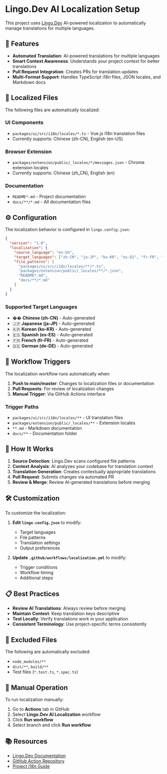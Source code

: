 # Lingo.Dev AI Localization Setup

This project uses [Lingo.Dev](https://lingo.dev) AI-powered localization to automatically manage translations for multiple languages.

## 🚀 Features

- **Automated Translation**: AI-powered translations for multiple languages
- **Smart Context Awareness**: Understands your project context for better translations
- **Pull Request Integration**: Creates PRs for translation updates
- **Multi-Format Support**: Handles TypeScript i18n files, JSON locales, and Markdown docs

## 📁 Localized Files

The following files are automatically localized:

### UI Components
- `packages/ui/src/i18n/locales/*.ts` - Vue.js i18n translation files
- Currently supports: Chinese (zh-CN), English (en-US)

### Browser Extension
- `packages/extension/public/_locales/*/messages.json` - Chrome extension locales
- Currently supports: Chinese (zh_CN), English (en)

### Documentation
- `README*.md` - Project documentation
- `docs/**/*.md` - All documentation files

## ⚙️ Configuration

The localization behavior is configured in `lingo.config.json`:

```json
{
  "version": "1.0",
  "localization": {
    "source_language": "en-US",
    "target_languages": ["zh-CN", "ja-JP", "ko-KR", "es-ES", "fr-FR", "de-DE"],
    "file_patterns": [
      "packages/ui/src/i18n/locales/**/*.ts",
      "packages/extension/public/_locales/**/*.json",
      "README*.md",
      "docs/**/*.md"
    ]
  }
}
```

### Supported Target Languages

- �� **Chinese (zh-CN)** - Auto-generated
- 🇯🇵 **Japanese (ja-JP)** - Auto-generated
- 🇰🇷 **Korean (ko-KR)** - Auto-generated  
- 🇪🇸 **Spanish (es-ES)** - Auto-generated
- 🇫🇷 **French (fr-FR)** - Auto-generated
- 🇩🇪 **German (de-DE)** - Auto-generated

## 🔄 Workflow Triggers

The localization workflow runs automatically when:

1. **Push to main/master**: Changes to localization files or documentation
2. **Pull Requests**: For review of localization changes
3. **Manual Trigger**: Via GitHub Actions interface

### Trigger Paths
- `packages/ui/src/i18n/locales/**` - UI translation files
- `packages/extension/public/_locales/**` - Extension locales
- `**.md` - Markdown documentation
- `docs/**` - Documentation folder

## 📝 How It Works

1. **Source Detection**: Lingo.Dev scans configured file patterns
2. **Context Analysis**: AI analyzes your codebase for translation context
3. **Translation Generation**: Creates contextually appropriate translations
4. **Pull Request**: Submits changes via automated PR
5. **Review & Merge**: Review AI-generated translations before merging

## 🛠️ Customization

To customize the localization:

1. **Edit `lingo.config.json`** to modify:
   - Target languages
   - File patterns
   - Translation settings
   - Output preferences

2. **Update `.github/workflows/localization.yml`** to modify:
   - Trigger conditions
   - Workflow timing
   - Additional steps

## 📋 Best Practices

- **Review AI Translations**: Always review before merging
- **Maintain Context**: Keep translation keys descriptive
- **Test Locally**: Verify translations work in your application
- **Consistent Terminology**: Use project-specific terms consistently

## 🚫 Excluded Files

The following are automatically excluded:
- `node_modules/**`
- `dist/**`, `build/**`
- Test files (`*.test.ts`, `*.spec.ts`)

## 🔧 Manual Operation

To run localization manually:

1. Go to **Actions** tab in GitHub
2. Select **Lingo.Dev AI Localization** workflow  
3. Click **Run workflow**
4. Select branch and click **Run workflow**

## 📚 Resources

- [Lingo.Dev Documentation](https://lingo.dev/docs)
- [GitHub Action Repository](https://github.com/lingodotdev/lingo.dev)
- [Project i18n Guide](packages/ui/src/i18n/README.md)
